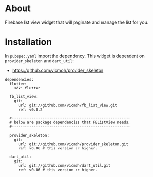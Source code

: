# About

Firebase list view widget that will
paginate and manage the list for you.

# Installation 

In `pubspec.yaml` import the dependency.
This widget is dependent on `provider_skeleton`
and `dart_util`:
- https://github.com/vicmoh/provider_skeleton

```
dependencies:
  flutter:
    sdk: flutter

  fb_list_view:
    git:
      url: git://github.com/vicmoh/fb_list_view.git
      ref: v0.0.2

  #------------------------------------------------------
  # below are package dependencies that FBListView needs.
  #------------------------------------------------------

  provider_skeleton:
    git:
      url: git://github.com/vicmoh/provider_skeleton.git
      ref: v0.06 # this version or higher.

  dart_util:
    git:
      url: git://github.com/vicmoh/dart_util.git
      ref: v0.06 # this version or higher.
```


